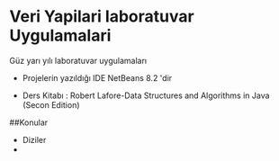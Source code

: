 # Veri Yapilari laboratuvar Uygulamalari

Güz yarı yılı laboratuvar uygulamaları 


* Projelerin yazıldığı IDE NetBeans 8.2 'dir

* Ders Kitabı : Robert Lafore-Data Structures and Algorithms in Java (Secon Edition)

##Konular

* Diziler
* 
